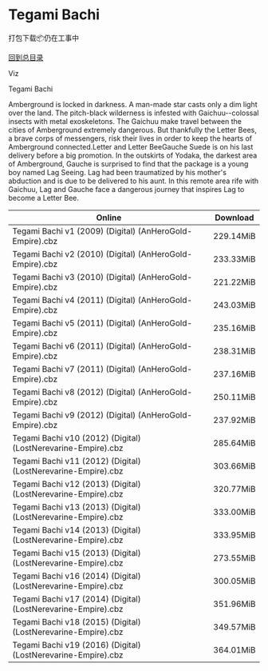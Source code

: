 # Tegami Bachi

打包下载📦仍在工事中

[回到总目录](/Catalogs.md)

Viz

Tegami Bachi

Amberground is locked in darkness. A man-made star casts only a dim light over the land. The pitch-black wilderness is infested with Gaichuu--colossal insects with metal exoskeletons. The Gaichuu make travel between the cities of Amberground extremely dangerous. But thankfully the Letter Bees, a brave corps of messengers, risk their lives in order to keep the hearts of Amberground connected.Letter and Letter BeeGauche Suede is on his last delivery before a big promotion. In the outskirts of Yodaka, the darkest area of Amberground, Gauche is surprised to find that the package is a young boy named Lag Seeing. Lag had been traumatized by his mother's abduction and is due to be delivered to his aunt. In this remote area rife with Gaichuu, Lag and Gauche face a dangerous journey that inspires Lag to become a Letter Bee.





Online | Download
--- | ---
Tegami Bachi v1 (2009) (Digital) (AnHeroGold-Empire).cbz | 229.14MiB
Tegami Bachi v2 (2010) (Digital) (AnHeroGold-Empire).cbz | 233.33MiB
Tegami Bachi v3 (2010) (Digital) (AnHeroGold-Empire).cbz | 221.22MiB
Tegami Bachi v4 (2011) (Digital) (AnHeroGold-Empire).cbz | 243.03MiB
Tegami Bachi v5 (2011) (Digital) (AnHeroGold-Empire).cbz | 235.16MiB
Tegami Bachi v6 (2011) (Digital) (AnHeroGold-Empire).cbz | 238.31MiB
Tegami Bachi v7 (2011) (Digital) (AnHeroGold-Empire).cbz | 237.16MiB
Tegami Bachi v8 (2012) (Digital) (AnHeroGold-Empire).cbz | 250.11MiB
Tegami Bachi v9 (2012) (Digital) (AnHeroGold-Empire).cbz | 237.92MiB
Tegami Bachi v10 (2012) (Digital) (LostNerevarine-Empire).cbz | 285.64MiB
Tegami Bachi v11 (2012) (Digital) (LostNerevarine-Empire).cbz | 303.66MiB
Tegami Bachi v12 (2013) (Digital) (LostNerevarine-Empire).cbz | 320.77MiB
Tegami Bachi v13 (2013) (Digital) (LostNerevarine-Empire).cbz | 333.00MiB
Tegami Bachi v14 (2013) (Digital) (LostNerevarine-Empire).cbz | 333.95MiB
Tegami Bachi v15 (2013) (Digital) (LostNerevarine-Empire).cbz | 273.55MiB
Tegami Bachi v16 (2014) (Digital) (LostNerevarine-Empire).cbz | 300.05MiB
Tegami Bachi v17 (2014) (Digital) (LostNerevarine-Empire).cbz | 351.96MiB
Tegami Bachi v18 (2015) (Digital) (LostNerevarine-Empire).cbz | 349.57MiB
Tegami Bachi v19 (2016) (Digital) (LostNerevarine-Empire).cbz | 364.01MiB